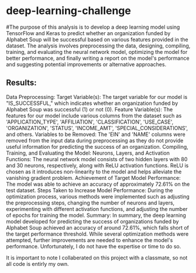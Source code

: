 # deep-learning-challenge

#The purpose of this analysis is to develop a deep learning model using TensorFlow and Keras to predict whether an organization funded by Alphabet Soup will be successful based on various features provided in the dataset. The analysis involves preprocessing the data, designing, compiling, training, and evaluating the neural network model, optimizing the model for better performance, and finally writing a report on the model's performance and suggesting potential improvements or alternative approaches.
## Results:
Data Preprocessing:
Target Variable(s):
The target variable for our model is "IS_SUCCESSFUL," which indicates whether an organization funded by Alphabet Soup was successful (1) or not (0). Feature Variable(s):
The features for our model include various columns from the dataset such as 'APPLICATION_TYPE', 'AFFILIATION', 'CLASSIFICATION', 'USE_CASE', 'ORGANIZATION', 'STATUS', 'INCOME_AMT', 'SPECIAL_CONSIDERATIONS', and others. Variables to be Removed:
The 'EIN' and 'NAME' columns were removed from the input data during preprocessing as they do not provide useful information for predicting the success of an organization. Compiling, Training, and Evaluating the Model:
Neurons, Layers, and Activation Functions:
The neural network model consists of two hidden layers with 80 and 30 neurons, respectively, along with ReLU activation functions. ReLU is chosen as it introduces non-linearity to the model and helps alleviate the vanishing gradient problem. Achievement of Target Model Performance:
The model was able to achieve an accuracy of approximately 72.61% on the test dataset. Steps Taken to Increase Model Performance:
During the optimization process, various methods were implemented such as adjusting the preprocessing steps, changing the number of neurons and layers, experimenting with different activation functions, and adjusting the number of epochs for training the model. Summary:
In summary, the deep learning model developed for predicting the success of organizations funded by Alphabet Soup achieved an accuracy of around 72.61%, which falls short of the target performance threshold. While several optimization methods were attempted, further improvements are needed to enhance the model's performance. Unfortunately, I do not have the expertise or time to do so.

It is important to note I collaberated on this project with a classmate, so not all code is entirly my own.
